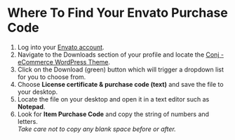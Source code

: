 # Where To Find Your Envato Purchase Code

1. Log into your [Envato account](https://account.envato.com/sign_in?to=envatomarket).
2. Navigate to the Downloads section of your profile and locate the [Conj - eCommerce WordPress Theme](https://themeforest.net/item/conj-ecommerce-wordpress-theme/21935639?ref=mypreview).
3. Click on the Download (green) button which will trigger a dropdown list for you to choose from.
4. Choose **License certificate & purchase code (text)** and save the file to your desktop.
5. Locate the file on your desktop and open it in a text editor such as **Notepad**.
6. Look for **Item Purchase Code** and copy the string of numbers and letters.<br/>*Take care not to copy any blank space before or after.*
